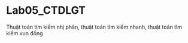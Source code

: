 # Lab05_CTDLGT
Thuật toán tìm kiếm nhị phân, thuật toán tìm kiếm nhanh, thuật toán tìm kiếm vun đống
